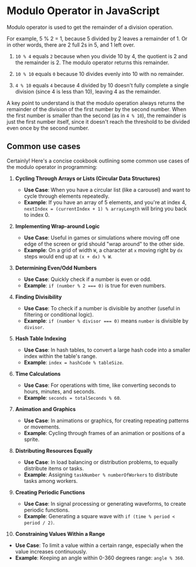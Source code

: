 # Modulo Operator in JavaScript

Modulo operator is used to get the remainder of a division operation.

For example, 5 % 2 = 1, because 5 divided by 2 leaves a remainder of 1. Or in other words, there are 2 full 2s in 5, and 1 left over.

1. `10 % 4` equals `2` because when you divide 10 by 4, the quotient is 2 and the remainder is 2. The modulo operator returns this remainder.

2. `10 % 10` equals `0` because 10 divides evenly into 10 with no remainder.

3. `4 % 10` equals `4` because 4 divided by 10 doesn't fully complete a single division (since 4 is less than 10), leaving 4 as the remainder.

A key point to understand is that the modulo operation always returns the remainder of the division of the first number by the second number. When the first number is smaller than the second (as in `4 % 10`), the remainder is just the first number itself, since it doesn't reach the threshold to be divided even once by the second number.

## Common use cases

Certainly! Here's a concise cookbook outlining some common use cases of the modulo operator in programming:

1. **Cycling Through Arrays or Lists (Circular Data Structures)**

   - **Use Case**: When you have a circular list (like a carousel) and want to cycle through elements repeatedly.
   - **Example**: If you have an array of 5 elements, and you're at index 4, `nextIndex = (currentIndex + 1) % arrayLength` will bring you back to index 0.

2. **Implementing Wrap-around Logic**

   - **Use Case**: Useful in games or simulations where moving off one edge of the screen or grid should "wrap around" to the other side.
   - **Example**: On a grid of width `W`, a character at `x` moving right by `dx` steps would end up at `(x + dx) % W`.

3. **Determining Even/Odd Numbers**

   - **Use Case**: Quickly check if a number is even or odd.
   - **Example**: `if (number % 2 === 0)` is true for even numbers.

4. **Finding Divisibility**

   - **Use Case**: To check if a number is divisible by another (useful in filtering or conditional logic).
   - **Example**: `if (number % divisor === 0)` means `number` is divisible by `divisor`.

5. **Hash Table Indexing**

   - **Use Case**: In hash tables, to convert a large hash code into a smaller index within the table's range.
   - **Example**: `index = hashCode % tableSize`.

6. **Time Calculations**

   - **Use Case**: For operations with time, like converting seconds to hours, minutes, and seconds.
   - **Example**: `seconds = totalSeconds % 60`.

7. **Animation and Graphics**

   - **Use Case**: In animations or graphics, for creating repeating patterns or movements.
   - **Example**: Cycling through frames of an animation or positions of a sprite.

8. **Distributing Resources Equally**

   - **Use Case**: In load balancing or distribution problems, to equally distribute items or tasks.
   - **Example**: Assigning `taskNumber % numberOfWorkers` to distribute tasks among workers.

9. **Creating Periodic Functions**

   - **Use Case**: In signal processing or generating waveforms, to create periodic functions.
   - **Example**: Generating a square wave with `if (time % period < period / 2)`.

10. **Constraining Values Within a Range**

- **Use Case**: To limit a value within a certain range, especially when the value increases continuously.
- **Example**: Keeping an angle within 0-360 degrees range: `angle % 360`.
